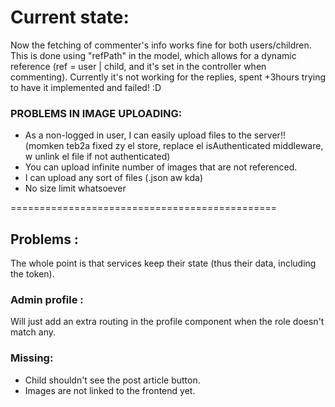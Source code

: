 # Current state: 

Now the fetching of commenter's info works fine for both users/children. 
This is done using "refPath" in the model, which allows for a dynamic reference (ref = user | child, and it's set in the controller when commenting). 
Currently it's not working for the replies, spent +3hours trying to have it implemented and failed! :D 


### PROBLEMS IN IMAGE UPLOADING: 

* As a non-logged in user, I can easily upload files to the server!! (momken teb2a fixed zy el store, replace el isAuthenticated middleware, w unlink el file if not authenticated)
* You can upload infinite number of images that are not referenced.
* I can upload any sort of files (.json aw kda) 
* No size limit whatsoever

==============================================

## Problems :
The whole point is that services keep their state (thus their data, including the token).

### Admin profile : 
Will just add an extra routing in the profile component when the role doesn't match any.

### Missing: 
* Child shouldn't see the post article button. 
* Images are not linked to the frontend yet.

